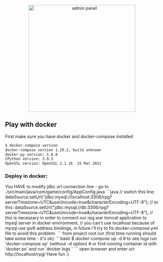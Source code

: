 <p align="center">
  <img src="https://github.com/owpk/java-rush-test-task/blob/master/img/screen.png" title="admin panel" width="350" height="350"/>
</p>

<h2> Play with docker  </h2>

  First make sure you have docker and docker-compose installed
```bash
$ docker-compose version
docker-compose version 1.29.2, build unknown
docker-py version: 5.0.0
CPython version: 3.9.5
OpenSSL version: OpenSSL 1.1.1k  25 Mar 2021
```
<h3>Deploy in docker:  </h3>
You HAVE to modify jdbc url connection line  
- go to ./src/main/java/com/game/config/AppConfig.java 
```java
// switch this line:
dataSource.setUrl("jdbc:mysql://localhost:3306/rpg?serverTimezone=UTC&useUnicode=true&characterEncoding=UTF-8");
// to this:
dataSource.setUrl("jdbc:mysql://db:3306/rpg?serverTimezone=UTC&useUnicode=true&characterEncoding=UTF-8");
// this is necessary in order to connect our rpg.war tomcat application to mysql server in docker environment, 
// you can't use localhost because of mysql use ipv6 address bindings, in future i'll try to fix docker-compose.yml file to avoid this problem.
```
from project root run (first time running should take some time - it's ok):
```bash
$ docker-compose up -d
# to see logs run 'docker-compose up' (without -d option) 
# or find running container id with 'docker ps' and run 'docker logs <container-id>'
```
open browser and enter url: http://localhost/rpg/  
Have fun :)  
